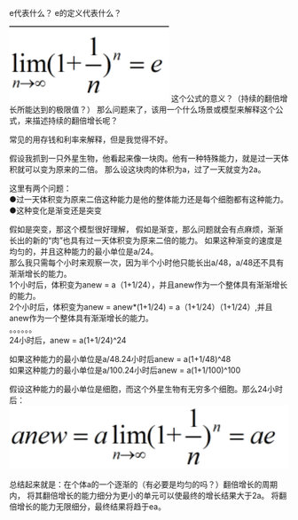 e代表什么？
e的定义代表什么？

![](https://raw.githubusercontent.com/MartinFromChina/math/master/picture/e.PNG)
这个公式的意义？（持续的翻倍增长所能达到的极限值？）
那么问题来了，该用一个什么场景或模型来解释这个公式，来描述持续的翻倍增长呢？

常见的用存钱和利率来解释，但是我觉得不好。

假设我抓到一只外星生物，他看起来像一块肉。他有一种特殊能力，就是过一天体积就可以变为原来的二倍。
那么设这块肉的体积为a，过了一天就变为2a。

这里有两个问题：  
●过一天体积变为原来二倍这种能力是他的整体能力还是每个细胞都有这种能力。  
●这种变化是渐变还是突变

假如是突变，那这个模型很好理解，
假如是渐变，那么问题就会有点麻烦，渐渐长出的新的“肉”也具有过一天体积变为原来二倍的能力。
如果这种渐变的速度是均匀的，并且这种能力的最小单位是a/24。  
那么我只需每个小时来观察一次，因为半个小时他只能长出a/48，a/48还不具有渐渐增长的能力。  
1个小时后，体积变为anew = a（1+1/24），并且anew作为一个整体具有渐渐增长的能力。  
2个小时后，体积变为anew = anew*(1+1/24) = a（1+1/24）（1+1/24）,并且anew作为一个整体具有渐渐增长的能力。  
。。。。。。  
24小时后，anew = a(1+1/24)^24  

如果这种能力的最小单位是a/48.24小时后anew = a(1+1/48)^48  
如果这种能力的最小单位是a/100.24小时后anew = a(1+1/100)^100

假设这种能力的最小单位是细胞，而这个外星生物有无穷多个细胞。那么24小时后：
![](https://raw.githubusercontent.com/MartinFromChina/math/master/picture/anew.PNG)

总结起来就是：在个体a的一个逐渐的（有必要是均匀的吗？）翻倍增长的周期内，
将其翻倍增长的能力细分为更小的单元可以使最终的增长结果大于2a。
将翻倍增长的能力无限细分，最终结果将趋于ea。










